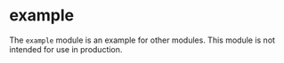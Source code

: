 # example

The `example` module is an example for other modules. This module is not intended for use in production. 
